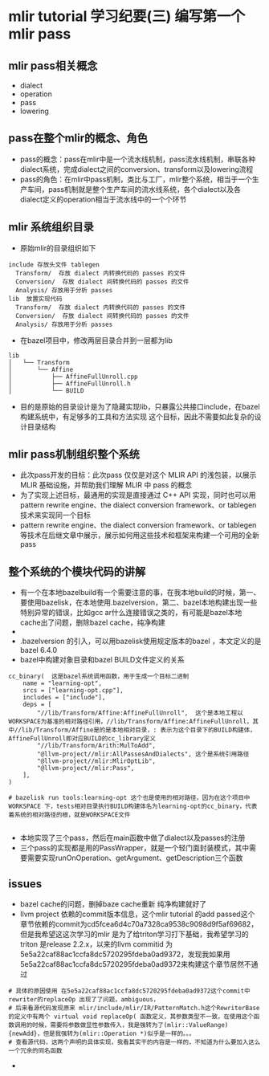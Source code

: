 # mlir tutorial 学习纪要(三) 编写第一个mlir pass

## mlir pass相关概念
- dialect
- operation
- pass
- lowering

## pass在整个mlir的概念、角色
- pass的概念：pass在mlir中是一个流水线机制，pass流水线机制，串联各种dialect系统，完成dialect之间的conversion、transform以及lowering流程
- pass的角色：在mlir中pass机制，类比与工厂，mlir整个系统，相当于一个生产车间，pass机制就是整个生产车间的流水线系统，各个dialect以及各dialect定义的operation相当于流水线中的一个个环节

## mlir 系统组织目录
- 原始mlir的目录组织如下
```
include 存放头文件 tablegen
  Transform/  存放 dialect 内转换代码的 passes 的文件
  Conversion/  存放 dialect 间转换代码的 passes 的文件
  Analysis/ 存放用于分析 passes
lib  放置实现代码
  Transform/  存放 dialect 内转换代码的 passes 的文件
  Conversion/  存放 dialect 间转换代码的 passes 的文件
  Analysis/ 存放用于分析 passes
```
- 在bazel项目中，修改两层目录合并到一层都为lib
```
lib
│   └── Transform
│       └── Affine
│           ├── AffineFullUnroll.cpp
│           ├── AffineFullUnroll.h
│           └── BUILD
```
- 目的是原始的目录设计是为了隐藏实现lib，只暴露公共接口include，在bazel构建系统中，有足够多的工具和方法实现  这个目标，因此不需要如此复杂的设计目录结构
## mlir pass机制组织整个系统
- 此次pass开发的目标：此次pass 仅仅是对这个 MLIR API 的浅包装，以展示 MLIR 基础设施，并帮助我们理解 MLIR 中 pass 的概念
- 为了实现上述目标，最通用的实现是直接通过 C++ API 实现，同时也可以用pattern rewrite engine、the dialect conversion framework、or tablegen 技术来实现同一个目标
- pattern rewrite engine、the dialect conversion framework、or tablegen等技术在后继文章中展示，展示如何用这些技术和框架来构建一个可用的全新pass
## 整个系统的个模块代码的讲解
- 有一个在本地bazelbuild有一个需要注意的事，在我本地build的时候，第一、要使用bazelisk，在本地使用.bazelversion，第二、bazel本地构建出现一些特别异常的错误，比如gcc ar什么连接错误之类的，有可能是bazel本地cache出了问题，删除bazel cache，纯净构建
- 
- .bazelversion 的引入，可以用bazelisk使用规定版本的bazel ，本文定义的是 bazel 6.4.0
- bazel中构建对象目录和bazel BUILD文件定义的关系
```
cc_binary(  这是bazel系统调用函数，用于生成一个目标二进制
    name = "learning-opt", 
    srcs = ["learning-opt.cpp"],
    includes = ["include"],
    deps = [
        "//lib/Transform/Affine:AffineFullUnroll",  这个是本地工程以WORKSPACE为基准的相对路径引用，//lib/Transform/Affine:AffineFullUnroll，其中//lib/Transform/Affine是的是本地相对目录，: 表示为这个目录下的BUILD构建体，AffineFullUnroll即对应BUILD的cc_library定义
        "//lib/Transform/Arith:MulToAdd",
        "@llvm-project//mlir:AllPassesAndDialects", 这个是系统引用路径
        "@llvm-project//mlir:MlirOptLib",
        "@llvm-project//mlir:Pass",
    ],
)

# bazelisk run tools:learning-opt 这个也是使用的相对路径，因为在这个项目中WORKSPACE 下，tests相对目录执行BUILD构建体名为learning-opt的cc_binary，代表着系统的相对路径的根，就是WORKSPACE文件


```
- 本地实现了三个pass，然后在main函数中做了dialect以及passes的注册
- 三个pass的实现都是用的PassWrapper，就是一个轻门面封装模式，其中需要需要实现runOnOperation、getArgument、getDescription三个函数
## issues
- bazel cache的问题，删掉baze cache重新 纯净构建就好了
- llvm project 依赖的commit版本信息，这个mlir tutorial 的add passed这个章节依赖的commit为cd5fcea6d4c70a7328ca9538c9098d9f5af69682，但是我希望这这次学习的mlir 是为了给triton学习打下基础，我希望学习的triton 是release 2.2.x，以来的llvm commitid 为5e5a22caf88ac1ccfa8dc5720295fdeba0ad9372，发现我如果用 5e5a22caf88ac1ccfa8dc5720295fdeba0ad9372来构建这个章节居然不通过
```
# 具体的原因使用 在5e5a22caf88ac1ccfa8dc5720295fdeba0ad9372这个commit中rewriter的replaceOp 出现了了问题，ambiguous，
# 后来看源代码发现原来 mlir/include/mlir/IR/PatternMatch.h这个RewriterBase的定义中有两个 virtual void replaceOp( 函数定义，其参数类型不一致，在使用这个函数调用的时候，需要将参数做显性参数传入，我是强转为了(mlir::ValueRange){newAdd}，但是我强转为(mlir::Operation *)似乎是一样的。。。
# 查看源代码，这两个声明的具体实现，我看其实干的内容是一样的，不知道为什么要加入这么一个冗余的同名函数
```
- 
